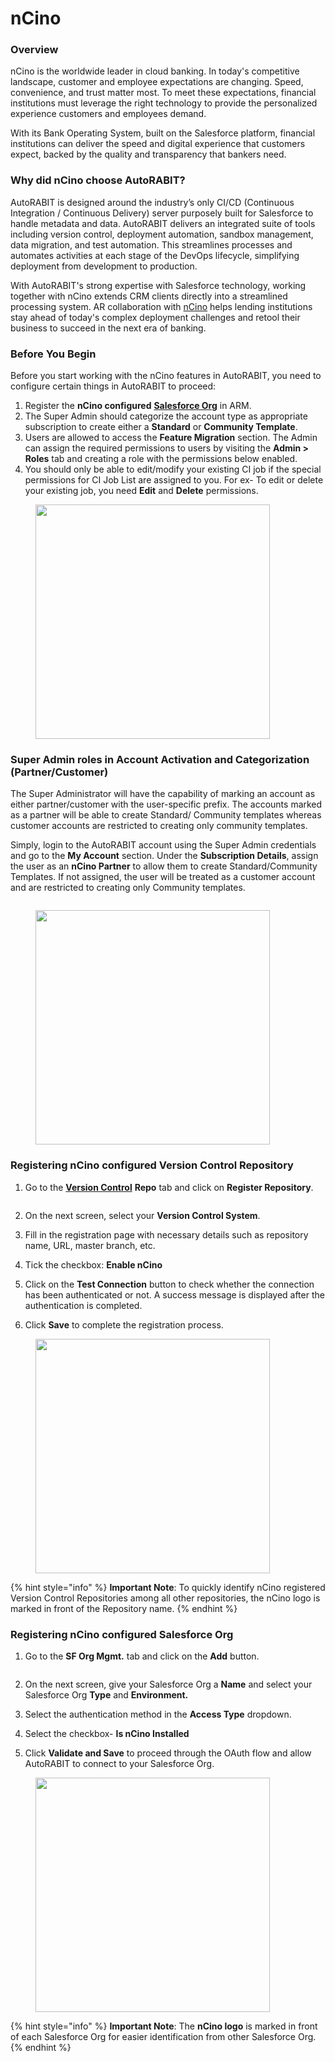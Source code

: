 # nCino

### Overview <a href="#overview" id="overview"></a>

nCino is the worldwide leader in cloud banking. In today's competitive landscape, customer and employee expectations are changing. Speed, convenience, and trust matter most. To meet these expectations, financial institutions must leverage the right technology to provide the personalized experience customers and employees demand.

With its Bank Operating System, built on the Salesforce platform, financial institutions can deliver the speed and digital experience that customers expect, backed by the quality and transparency that bankers need.

### Why did nCino choose AutoRABIT? <a href="#why-did-ncino-choose-autorabit" id="why-did-ncino-choose-autorabit"></a>

AutoRABIT is designed around the industry’s only CI/CD (Continuous Integration / Continuous Delivery) server purposely built for Salesforce to handle metadata and data. AutoRABIT delivers an integrated suite of tools including version control, deployment automation, sandbox management, data migration, and test automation. This streamlines processes and automates activities at each stage of the DevOps lifecycle, simplifying deployment from development to production.

With AutoRABIT's strong expertise with Salesforce technology, working together with nCino extends CRM clients directly into a streamlined processing system. AR collaboration with [nCino](https://www.autorabit.com/industry-solution/banking-financial-services-ncino/) helps lending institutions stay ahead of today's complex deployment challenges and retool their business to succeed in the next era of banking.

### Before You Begin <a href="#before-you-begin" id="before-you-begin"></a>

Before you start working with the nCino features in AutoRABIT, you need to configure certain things in AutoRABIT to proceed:

1. Register the **nCino configured** [**Salesforce Org**](https://knowledgebase.autorabit.com/docs/salesforce-org) in ARM.
2. The Super Admin should categorize the account type as appropriate subscription to create either a **Standard** or **Community Template**.
3. Users are allowed to access the **Feature Migration** section. The Admin can assign the required permissions to users by visiting the **Admin > Roles** tab and creating a role with the permissions below enabled.
4. You should only be able to edit/modify your existing CI job if the special permissions for CI Job List are assigned to you. For ex- To edit or delete your existing job, you need **Edit** and **Delete** permissions.

<figure><img src="https://cdn.document360.io/8711f4e7-c040-4616-aac9-d947f87e4619/Images/Documentation/image-1614452432939.png" alt="" width="375"><figcaption></figcaption></figure>

### Super Admin roles in Account Activation and Categorization (Partner/Customer) <a href="#super-admin-roles-in-account-activation-and-categorization-partnercustomer" id="super-admin-roles-in-account-activation-and-categorization-partnercustomer"></a>

The Super Administrator will have the capability of marking an account as either partner/customer with the user-specific prefix. The accounts marked as a partner will be able to create Standard/ Community templates whereas customer accounts are restricted to creating only community templates.

Simply, login to the AutoRABIT account using the Super Admin credentials and go to the **My Account** section. Under the **Subscription Details**, assign the user as an **nCino Partner** to allow them to create Standard/Community Templates. If not assigned, the user will be treated as a customer account and are restricted to creating only Community templates.

<figure><img src="https://cdn.document360.io/8711f4e7-c040-4616-aac9-d947f87e4619/Images/Documentation/image-1614453146483.png" alt=""><figcaption></figcaption></figure>

<figure><img src="https://cdn.document360.io/8711f4e7-c040-4616-aac9-d947f87e4619/Images/Documentation/image-1614453218031.png" alt="" width="375"><figcaption></figcaption></figure>

### Registering nCino configured Version Control Repository <a href="#registering-ncino-configured-version-control-repository" id="registering-ncino-configured-version-control-repository"></a>

1.  Go to the [**Version Control**](https://www.autorabit.com/blog/7-tips-for-salesforce-version-control-integration/) **Repo** tab and click on **Register Repository**.

    <figure><img src="https://cdn.document360.io/8711f4e7-c040-4616-aac9-d947f87e4619/Images/Documentation/image-1614452021558.png" alt=""><figcaption></figcaption></figure>
2. On the next screen, select your **Version Control System**.
3. Fill in the registration page with necessary details such as repository name, URL, master branch, etc.
4. Tick the checkbox: **Enable nCino**
5. Click on the **Test Connection** button to check whether the connection has been authenticated or not. A success message is displayed after the authentication is completed.
6. Click **Save** to complete the registration process.

<figure><img src="https://cdn.document360.io/8711f4e7-c040-4616-aac9-d947f87e4619/Images/Documentation/image-1614451881345.png" alt="" width="375"><figcaption></figcaption></figure>

{% hint style="info" %}
**Important Note**: To quickly identify nCino registered Version Control Repositories among all other repositories, the nCino logo is marked in front of the Repository name.&#x20;
{% endhint %}

### Registering nCino configured Salesforce Org <a href="#registering-ncino-configured-salesforce-org" id="registering-ncino-configured-salesforce-org"></a>

1.  Go to the **SF Org Mgmt.** tab and click on the **Add** button.

    <figure><img src="https://cdn.document360.io/8711f4e7-c040-4616-aac9-d947f87e4619/Images/Documentation/image-1614452071275.png" alt=""><figcaption></figcaption></figure>
2. On the next screen, give your Salesforce Org a **Name** and select your Salesforce Org **Type** and **Environment.**
3. Select the authentication method in the **Access Type** dropdown.
4. Select the checkbox- **Is nCino Installed**
5. Click **Validate and Save** to proceed through the OAuth flow and allow AutoRABIT to connect to your Salesforce Org.

<figure><img src="https://cdn.document360.io/8711f4e7-c040-4616-aac9-d947f87e4619/Images/Documentation/image-1614452108872.png" alt="" width="375"><figcaption></figcaption></figure>

{% hint style="info" %}
**Important Note**: The **nCino logo** is marked in front of each Salesforce Org for easier identification from other Salesforce Org.
{% endhint %}
